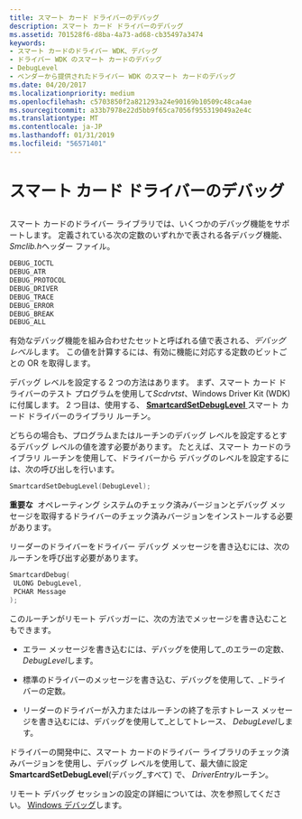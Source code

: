 ```yaml
---
title: スマート カード ドライバーのデバッグ
description: スマート カード ドライバーのデバッグ
ms.assetid: 701528f6-d8ba-4a73-ad68-cb35497a3474
keywords:
- スマート カードのドライバー WDK、デバッグ
- ドライバー WDK のスマート カードのデバッグ
- DebugLevel
- ベンダーから提供されたドライバー WDK のスマート カードのデバッグ
ms.date: 04/20/2017
ms.localizationpriority: medium
ms.openlocfilehash: c5703850f2a821293a24e90169b10509c48ca4ae
ms.sourcegitcommit: a33b7978e22d5bb9f65ca7056f955319049a2e4c
ms.translationtype: MT
ms.contentlocale: ja-JP
ms.lasthandoff: 01/31/2019
ms.locfileid: "56571401"
---
```

# <a name="smart-card-driver-debugging"></a>スマート カード ドライバーのデバッグ


## <span id="_ntovr_smart_card_driver_debugging"></span><span id="_NTOVR_SMART_CARD_DRIVER_DEBUGGING"></span>


スマート カードのドライバー ライブラリでは、いくつかのデバッグ機能をサポートします。 定義されている次の定数のいずれかで表される各デバッグ機能、 *Smclib.h*ヘッダー ファイル。

```cpp
DEBUG_IOCTL
DEBUG_ATR
DEBUG_PROTOCOL
DEBUG_DRIVER
DEBUG_TRACE
DEBUG_ERROR
DEBUG_BREAK
DEBUG_ALL
```

有効なデバッグ機能を組み合わせたセットと呼ばれる値で表される、*デバッグ レベル*します。 この値を計算するには、有効に機能に対応する定数のビットごとの OR を取得します。

デバッグ レベルを設定する 2 つの方法はあります。 まず、スマート カード ドライバーのテスト プログラムを使用して*Scdrvtst*、Windows Driver Kit (WDK) に付属します。 2 つ目は、使用する、 [ **SmartcardSetDebugLevel** ](https://msdn.microsoft.com/library/windows/hardware/ff548960)スマート カード ドライバーのライブラリ ルーチン。

どちらの場合も、プログラムまたはルーチンのデバッグ レベルを設定するとするデバッグ レベルの値を渡す必要があります。 たとえば、スマート カードのライブラリ ルーチンを使用して、ドライバーから デバッグのレベルを設定するには、次の呼び出しを行います。

```cpp
SmartcardSetDebugLevel(DebugLevel);
```

**重要な**  オペレーティング システムのチェック済みバージョンとデバッグ メッセージを取得するドライバーのチェック済みバージョンをインストールする必要があります。

 

リーダーのドライバーをドライバー デバッグ メッセージを書き込むには、次のルーチンを呼び出す必要があります。

```cpp
SmartcardDebug(
 ULONG DebugLevel,
 PCHAR Message
);
```

このルーチンがリモート デバッガーに、次の方法でメッセージを書き込むこともできます。

-   エラー メッセージを書き込むには、デバッグを使用して\_のエラーの定数、 *DebugLevel*します。

-   標準のドライバーのメッセージを書き込む、デバッグを使用して、\_ドライバーの定数。

-   リーダーのドライバーが入力またはルーチンの終了を示すトレース メッセージを書き込むには、デバッグを使用して\_としてトレース、 *DebugLevel*します。

ドライバーの開発中に、スマート カードのドライバー ライブラリのチェック済みバージョンを使用し、デバッグ レベルを使用して、最大値に設定**SmartcardSetDebugLevel**(デバッグ\_すべて) で、 *DriverEntry*ルーチン。

リモート デバッグ セッションの設定の詳細については、次を参照してください。 [Windows デバッグ](https://msdn.microsoft.com/library/windows/hardware/ff551063)します。

 

 





